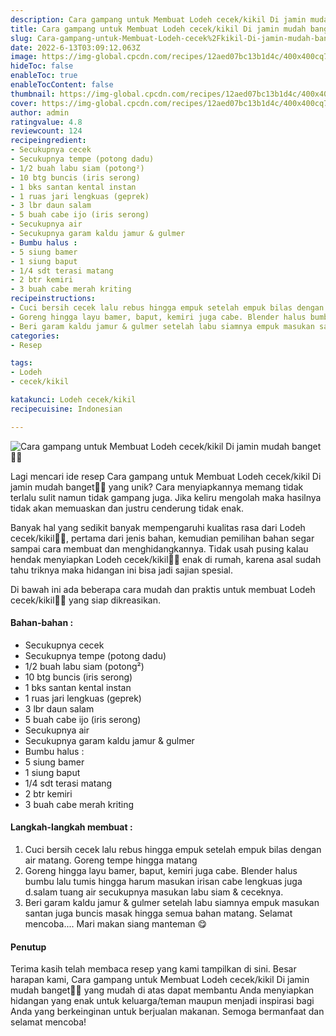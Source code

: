 ```yaml
---
description: Cara gampang untuk Membuat Lodeh cecek/kikil Di jamin mudah banget"
title: Cara gampang untuk Membuat Lodeh cecek/kikil Di jamin mudah banget
slug: Cara-gampang-untuk-Membuat-Lodeh-cecek%2Fkikil-Di-jamin-mudah-banget
date: 2022-6-13T03:09:12.063Z
image: https://img-global.cpcdn.com/recipes/12aed07bc13b1d4c/400x400cq70/photo.jpg
hideToc: false
enableToc: true
enableTocContent: false
thumbnail: https://img-global.cpcdn.com/recipes/12aed07bc13b1d4c/400x400cq70/photo.jpg
cover: https://img-global.cpcdn.com/recipes/12aed07bc13b1d4c/400x400cq70/photo.jpg
author: admin
ratingvalue: 4.8
reviewcount: 124
recipeingredient:
- Secukupnya cecek
- Secukupnya tempe (potong dadu)
- 1/2 buah labu siam (potong²)
- 10 btg buncis (iris serong)
- 1 bks santan kental instan
- 1 ruas jari lengkuas (geprek)
- 3 lbr daun salam
- 5 buah cabe ijo (iris serong)
- Secukupnya air
- Secukupnya garam kaldu jamur & gulmer
- Bumbu halus :
- 5 siung bamer
- 1 siung baput
- 1/4 sdt terasi matang
- 2 btr kemiri
- 3 buah cabe merah kriting
recipeinstructions:
- Cuci bersih cecek lalu rebus hingga empuk setelah empuk bilas dengan air matang. Goreng tempe hingga matang
- Goreng hingga layu bamer, baput, kemiri juga cabe. Blender halus bumbu lalu tumis hingga harum masukan irisan cabe lengkuas juga d.salam tuang air secukupnya masukan labu siam & ceceknya.
- Beri garam kaldu jamur & gulmer setelah labu siamnya empuk masukan santan juga buncis masak hingga semua bahan matang. Selamat mencoba.... Mari makan siang manteman 😋
categories:
- Resep

tags:
- Lodeh
- cecek/kikil

katakunci: Lodeh cecek/kikil
recipecuisine: Indonesian

---
```


![Cara gampang untuk Membuat Lodeh cecek/kikil Di jamin mudah banget👩‍🍳](https://img-global.cpcdn.com/recipes/12aed07bc13b1d4c/400x400cq70/photo.jpg)

Lagi mencari ide resep Cara gampang untuk Membuat Lodeh cecek/kikil Di jamin mudah banget👩‍🍳 yang unik? Cara menyiapkannya memang tidak terlalu sulit namun tidak gampang juga. Jika keliru mengolah maka hasilnya tidak akan memuaskan dan justru cenderung tidak enak.

Banyak hal yang sedikit banyak mempengaruhi kualitas rasa dari Lodeh cecek/kikil👩‍🍳, pertama dari jenis bahan, kemudian pemilihan bahan segar sampai cara membuat dan menghidangkannya. Tidak usah pusing kalau hendak menyiapkan Lodeh cecek/kikil👩‍🍳 enak di rumah, karena asal sudah tahu triknya maka hidangan ini bisa jadi sajian spesial.

Di bawah ini ada beberapa cara mudah dan praktis untuk membuat Lodeh cecek/kikil👩‍🍳 yang siap dikreasikan.

<!--inarticleads1-->

#### Bahan-bahan :

- Secukupnya cecek
- Secukupnya tempe (potong dadu)
- 1/2 buah labu siam (potong²)
- 10 btg buncis (iris serong)
- 1 bks santan kental instan
- 1 ruas jari lengkuas (geprek)
- 3 lbr daun salam
- 5 buah cabe ijo (iris serong)
- Secukupnya air
- Secukupnya garam kaldu jamur & gulmer
- Bumbu halus :
- 5 siung bamer
- 1 siung baput
- 1/4 sdt terasi matang
- 2 btr kemiri
- 3 buah cabe merah kriting

<!--inarticleads2-->

#### Langkah-langkah membuat :

1. Cuci bersih cecek lalu rebus hingga empuk setelah empuk bilas dengan air matang. Goreng tempe hingga matang
1. Goreng hingga layu bamer, baput, kemiri juga cabe. Blender halus bumbu lalu tumis hingga harum masukan irisan cabe lengkuas juga d.salam tuang air secukupnya masukan labu siam & ceceknya.
1. Beri garam kaldu jamur & gulmer setelah labu siamnya empuk masukan santan juga buncis masak hingga semua bahan matang. Selamat mencoba.... Mari makan siang manteman 😋

#### Penutup

Terima kasih telah membaca resep yang kami tampilkan di sini. Besar harapan kami, Cara gampang untuk Membuat Lodeh cecek/kikil Di jamin mudah banget👩‍🍳 yang mudah di atas dapat membantu Anda menyiapkan hidangan yang enak untuk keluarga/teman maupun menjadi inspirasi bagi Anda yang berkeinginan untuk berjualan makanan. Semoga bermanfaat dan selamat mencoba!